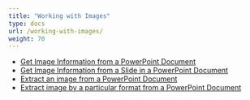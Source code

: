```yaml
---
title: "Working with Images"
type: docs
url: /working-with-images/
weight: 70
---
```


- [Get Image Information from a PowerPoint Document](/slidescloud/get-image-information-from-a-powerpoint-document/)
- [Get Image Information from a Slide in a PowerPoint Document](/slidescloud/get-image-information-from-a-slide-in-a-powerpoint-document/)
- [Extract an image from a PowerPoint Document](/slidescloud/extract-an-image-from-a-powerpoint-document/)
- [Extract image by a particular format from a PowerPoint Document](/slidescloud/extract-image-by-a-particular-format-from-a-powerpoint-document/)
